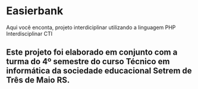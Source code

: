 # Easierbank
Aqui você enconta, projeto interdiciplinar utilizando a linguagem PHP
Interdisciplinar CTI

## Este projeto foi elaborado em conjunto com a turma do 4º semestre do curso Técnico em informática da sociedade educacional Setrem de Três de Maio RS.
